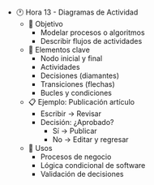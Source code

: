 - 🕐 Hora 13 - Diagramas de Actividad
  - 🎯 Objetivo
    - Modelar procesos o algoritmos
    - Describir flujos de actividades
  - 📌 Elementos clave
    - Nodo inicial y final
    - Actividades
    - Decisiones (diamantes)
    - Transiciones (flechas)
    - Bucles y condiciones
  - 📋 Ejemplo: Publicación artículo
    - Escribir → Revisar
    - Decisión: ¿Aprobado?
      - Sí → Publicar
      - No → Editar y regresar
  - 🧠 Usos
    - Procesos de negocio
    - Lógica condicional de software
    - Validación de decisiones
